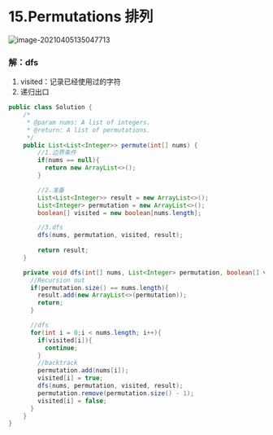# 15.Permutations 排列

![image-20210405135047713](https://raw.githubusercontent.com/TWDH/Leetcode-From-Zero/pictures/img/image-20210405135047713.png)

### 解：dfs

1. visited：记录已经使用过的字符
2. 递归出口

```java
public class Solution {
    /*
     * @param nums: A list of integers.
     * @return: A list of permutations.
     */
    public List<List<Integer>> permute(int[] nums) {
        //1.边界条件
        if(nums == null){
          return new ArrayList<>();
        }

        //2.准备
        List<List<Integer>> result = new ArrayList<>();
        List<Integer> permutation = new ArrayList<>();
        boolean[] visited = new boolean[nums.length];

        //3.dfs
        dfs(nums, permutation, visited, result);
        
        return result;
    }

    private void dfs(int[] nums, List<Integer> permutation, boolean[] visited, List<List<Integer>> result){
      //Recursion out
      if(permutation.size() == nums.length){
        result.add(new ArrayList<>(permutation));
        return;
      }

      //dfs
      for(int i = 0;i < nums.length; i++){
        if(visited[i]){
          continue;
        }
        //backtrack
        permutation.add(nums[i]);
        visited[i] = true;
        dfs(nums, permutation, visited, result);
        permutation.remove(permutation.size() - 1);
        visited[i] = false;
      }
    }
}
```

